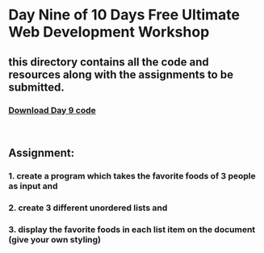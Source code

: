 # Day Nine of 10 Days Free Ultimate Web Development Workshop </br>
## this directory contains all the code and resources along with the assignments to be submitted.
### [Download Day 9 code](https://github.com/whoissubedibibek/10daysfreewebdevelopmentworkshop/raw/main/day_9/day9.zip)

</br>

## Assignment: 
### 1. create a program which takes the favorite foods of 3 people as input and 
### 2. create 3 different unordered lists and 
### 3. display the favorite foods in each list item on the document (give your own styling)

</br>




